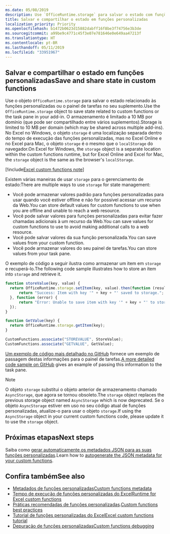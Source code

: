 ```yaml
---
ms.date: 05/08/2019
description: Use `OfficeRuntime.storage` para salvar o estado com funções personalizadas.
title: Salvar e compartilhar o estado em funções personalizadas
localization_priority: Priority
ms.openlocfilehash: b1472b0623d15882dabff16f8be3f74756e3b3de
ms.sourcegitcommit: a99be9c4771c45f3e07e781646e0e649aa47213f
ms.translationtype: HT
ms.contentlocale: pt-BR
ms.lasthandoff: 05/11/2019
ms.locfileid: "33951967"
---
```

## <a name="save-and-share-state-in-custom-functions"></a><span data-ttu-id="3fc0f-103">Salvar e compartilhar o estado em funções personalizadas</span><span class="sxs-lookup"><span data-stu-id="3fc0f-103">Save and share state in custom functions</span></span>

<span data-ttu-id="3fc0f-104">Use o objeto `OfficeRuntime.storage` para salvar o estado relacionado às funções personalizadas ou o painel de tarefas no seu suplemento.</span><span class="sxs-lookup"><span data-stu-id="3fc0f-104">Use the `OfficeRuntime.storage` object to save state related to custom functions or the task pane in your add-in.</span></span> <span data-ttu-id="3fc0f-105">O armazenamento é limitado a 10 MB por domínio (que pode ser compartilhado entre vários suplementos).</span><span class="sxs-lookup"><span data-stu-id="3fc0f-105">Storage is limited to 10 MB per domain (which may be shared across multiple add-ins).</span></span> <span data-ttu-id="3fc0f-106">No Excel no Windows, o objeto `storage` é uma localização separada dentro do tempo de execução das funções personalizadas, mas no Excel Online e no Excel para Mac, o objeto `storage` é o mesmo que o `localStorage` do navegador.</span><span class="sxs-lookup"><span data-stu-id="3fc0f-106">On Excel for Windows, the `storage` object is a separate location within the custom functions runtime, but for Excel Online and Excel for Mac, the `storage` object is the same as the browser's `localStorage`.</span></span>

[!include[Excel custom functions note](../includes/excel-custom-functions-note.md)]

<span data-ttu-id="3fc0f-107">Existem várias maneiras de usar `storage` para o gerenciamento de estado:</span><span class="sxs-lookup"><span data-stu-id="3fc0f-107">There are multiple ways to use `storage` for state management:</span></span>

- <span data-ttu-id="3fc0f-108">Você pode armazenar valores padrão para funções personalizadas para usar quando você estiver offline e não for possível acessar um recurso da Web.</span><span class="sxs-lookup"><span data-stu-id="3fc0f-108">You can store default values for custom functions to use when you are offline and unable to reach a web resource.</span></span>
- <span data-ttu-id="3fc0f-109">Você pode salvar valores para funções personalizadas para evitar fazer chamadas adicionais à um recurso da Web.</span><span class="sxs-lookup"><span data-stu-id="3fc0f-109">You can save values for custom functions to use to avoid making additional calls to a web resource.</span></span>
- <span data-ttu-id="3fc0f-110">Você pode salvar valores da sua função personalizada.</span><span class="sxs-lookup"><span data-stu-id="3fc0f-110">You can save values from your custom function.</span></span>
- <span data-ttu-id="3fc0f-111">Você pode armazenar valores do seu painel de tarefas.</span><span class="sxs-lookup"><span data-stu-id="3fc0f-111">You can store values from your task pane.</span></span>

<span data-ttu-id="3fc0f-112">O exemplo de código a seguir ilustra como armazenar um item em `storage` e recuperá-lo.</span><span class="sxs-lookup"><span data-stu-id="3fc0f-112">The following code sample illustrates how to store an item into `storage` and retrieve it.</span></span>

```js
function storeValue(key, value) {
  return OfficeRuntime.storage.setItem(key, value).then(function (result) {
      return "Success: Item with key '" + key + "' saved to storage.";
  }, function (error) {
      return "Error: Unable to save item with key '" + key + "' to storage. " + error;
  });
}

function GetValue(key) {
  return OfficeRuntime.storage.getItem(key);
}

CustomFunctions.associate("STOREVALUE", StoreValue);
CustomFunctions.associate("GETVALUE", GetValue);
```

<span data-ttu-id="3fc0f-113">[Um exemplo de código mais detalhado no GitHub](https://github.com/OfficeDev/PnP-OfficeAddins/tree/master/Excel-custom-functions/AsyncStorage) fornece um exemplo de passagem destas informações para o painel de tarefas.</span><span class="sxs-lookup"><span data-stu-id="3fc0f-113">[A more detailed code sample on GitHub](https://github.com/OfficeDev/PnP-OfficeAddins/tree/master/Excel-custom-functions/AsyncStorage) gives an example of passing this information to the task pane.</span></span>

>[!NOTE]
> <span data-ttu-id="3fc0f-114">O objeto `storage` substitui o objeto anterior de armazenamento chamado `AsyncStorage`, que agora se tornou obsoleto.</span><span class="sxs-lookup"><span data-stu-id="3fc0f-114">The `storage` object replaces the previous storage object named `AsyncStorage` which is now deprecated.</span></span> <span data-ttu-id="3fc0f-115">Se o objeto `AsyncStorage` estiver em uso no seu código atual de funções personalizadas, atualize-o para usar o objeto `storage`.</span><span class="sxs-lookup"><span data-stu-id="3fc0f-115">If using the `AsyncStorage` object in your current custom functions code, please update it to use the `storage` object.</span></span>

## <a name="next-steps"></a><span data-ttu-id="3fc0f-116">Próximas etapas</span><span class="sxs-lookup"><span data-stu-id="3fc0f-116">Next steps</span></span>
<span data-ttu-id="3fc0f-117">Saiba como [gerar automaticamente os metadados JSON para as suas funções personalizadas](custom-functions-json-autogeneration.md).</span><span class="sxs-lookup"><span data-stu-id="3fc0f-117">Learn how to [autogenerate the JSON metadata for your custom functions](custom-functions-json-autogeneration.md).</span></span> 

## <a name="see-also"></a><span data-ttu-id="3fc0f-118">Confira também</span><span class="sxs-lookup"><span data-stu-id="3fc0f-118">See also</span></span>

* [<span data-ttu-id="3fc0f-119">Metadados de funções personalizadas</span><span class="sxs-lookup"><span data-stu-id="3fc0f-119">Custom functions metadata</span></span>](custom-functions-json.md)
* [<span data-ttu-id="3fc0f-120">Tempo de execução de funções personalizadas do Excel</span><span class="sxs-lookup"><span data-stu-id="3fc0f-120">Runtime for Excel custom functions</span></span>](custom-functions-runtime.md)
* <span data-ttu-id="3fc0f-121">[Práticas recomendadas de funções personalizadas](custom-functions-best-practices.md).</span><span class="sxs-lookup"><span data-stu-id="3fc0f-121">[Custom functions best practices](custom-functions-best-practices.md)</span></span>
* [<span data-ttu-id="3fc0f-122">Tutorial de funções personalizadas do Excel</span><span class="sxs-lookup"><span data-stu-id="3fc0f-122">Excel custom functions tutorial</span></span>](../tutorials/excel-tutorial-create-custom-functions.md)
* [<span data-ttu-id="3fc0f-123">Depuração de funções personalizadas</span><span class="sxs-lookup"><span data-stu-id="3fc0f-123">Custom functions debugging</span></span>](custom-functions-debugging.md)
